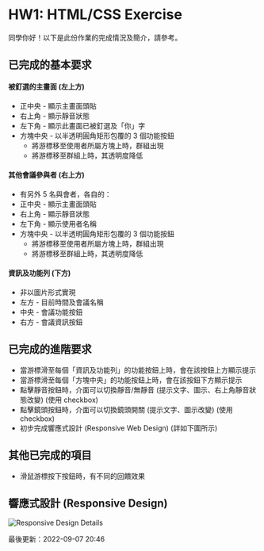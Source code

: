# HW1: HTML/CSS Exercise

同學你好！以下是此份作業的完成情況及簡介，請參考。


## 已完成的基本要求

#### 被釘選的主畫⾯ (左上方)
  - 正中央 - 顯⽰主畫⾯頭貼
  - 右上⾓ - 顯⽰靜⾳狀態
  - 左下⾓ - 顯⽰此畫⾯已被釘選及「你」字
  - 方塊中央 - 以半透明圓角矩形包覆的 3 個功能按鈕
    - 將游標移至使用者所屬方塊上時，群組出現
    - 將游標移至群組上時，其透明度降低

#### 其他會議參與者 (右上方)
  - 有另外 5 名與會者，各自的：
  - 正中央 - 顯⽰主畫⾯頭貼
  - 右上⾓ - 顯⽰靜⾳狀態
  - 左下⾓ - 顯⽰使用者名稱
  - 方塊中央 - 以半透明圓角矩形包覆的 3 個功能按鈕
    - 將游標移至使用者所屬方塊上時，群組出現
    - 將游標移至群組上時，其透明度降低

#### 資訊及功能列 (下方)
  - 非以圖片形式實現
  - 左方 - 目前時間及會議名稱
  - 中央 - 會議功能按鈕
  - 右方 - 會議資訊按鈕

## 已完成的進階要求
- 當游標滑⾄每個「資訊及功能列」的功能按鈕上時，會在該按鈕上⽅顯⽰提⽰
- 當游標滑⾄每個「方塊中央」的功能按鈕上時，會在該按鈕下⽅顯⽰提⽰
- 點擊靜⾳按鈕時，介面可以切換靜⾳/無靜⾳ (提示文字、圖示、右上角靜⾳狀態改變) (使用 checkbox)
- 點擊鏡頭按鈕時，介面可以切換鏡頭開關 (提示文字、圖示改變) (使用 checkbox)
- 初步完成響應式設計 (Responsive Web Design) (詳如下圖所示)

## 其他已完成的項目
- 滑鼠游標按下按鈕時，有不同的回饋效果

## 響應式設計 (Responsive Design)
![Responsive Design Details](https://github.com/kinoras/wp1111/blob/main/hw1/images/HW-EEWP-001-P1.png)

最後更新：2022-09-07 20:46